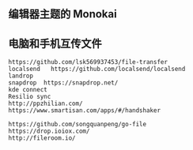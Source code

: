 ## 编辑器主题的  Monokai

## 电脑和手机互传文件

    https://github.com/lsk569937453/file-transfer
    localsend   https://github.com/localsend/localsend
    landrop
    snapdrop  https://snapdrop.net/
    kde connect
    Resilio sync
    http://ppzhilian.com/
    https://www.smartisan.com/apps/#/handshaker

    https://github.com/songquanpeng/go-file
    https://drop.ioiox.com/
    http://fileroom.io/


